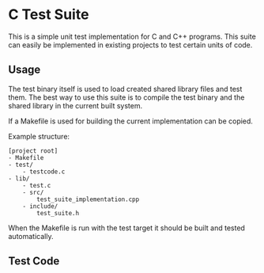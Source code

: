 # C Test Suite

This is a simple unit test implementation for C and C++ programs.
This suite can easily be implemented in existing projects to test certain units
of code.

## Usage

The test binary itself is used to load created shared library files and test 
them. The best way to use this suite is to compile the test binary and the shared 
library in the current built system. 

If a Makefile is used for building the current implementation can be copied.

Example structure:

```
[project root]
- Makefile
- test/
    - testcode.c
- lib/
    - test.c
    - src/
        test_suite_implementation.cpp 
    - include/
        test_suite.h
```

When the Makefile is run with the test target it should be built and tested 
automatically.

## Test Code

